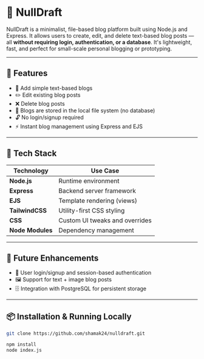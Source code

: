 # 📝 NullDraft

NullDraft is a minimalist, file-based blog platform built using Node.js and Express. It allows users to create, edit, and delete text-based blog posts — all **without requiring login, authentication, or a database**. It's lightweight, fast, and perfect for small-scale personal blogging or prototyping.

---

## 🚀 Features

- 📝 Add simple text-based blogs
- ✏️ Edit existing blog posts
- ❌ Delete blog posts
- 📁 Blogs are stored in the local file system (no database)
- 🔓 No login/signup required
- ⚡ Instant blog management using Express and EJS

---

## 🧪 Tech Stack

| Technology     | Use Case                        |
|----------------|----------------------------------|
| **Node.js**    | Runtime environment              |
| **Express**    | Backend server framework         |
| **EJS**        | Template rendering (views)       |
| **TailwindCSS**| Utility-first CSS styling        |
| **CSS**        | Custom UI tweaks and overrides   |
| **Node Modules** | Dependency management           |

---

## 🔮 Future Enhancements

- 🔐 User login/signup and session-based authentication
- 🖼️ Support for text + image blog posts
- 🗄️ Integration with PostgreSQL for persistent storage

---

## 📦 Installation & Running Locally

```bash
git clone https://github.com/shamak24/nulldraft.git

npm install
node index.js